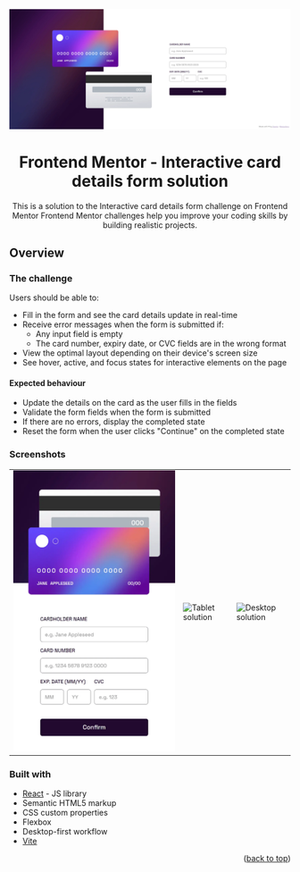 <div id="top"></div>
<div align="center">

<a href="https://interactive-card-details-form.vercel.app" target="_blank">
		<img src="./screenshots/header.webp" alt="Logo" >
	</a>

# Frontend Mentor - Interactive card details form solution

This is a solution to the Interactive card details form challenge on Frontend Mentor Frontend Mentor challenges help you improve your coding skills by building realistic projects.

</div>

## Overview

### The challenge

Users should be able to:

-   Fill in the form and see the card details update in real-time
-   Receive error messages when the form is submitted if:
    -   Any input field is empty
    -   The card number, expiry date, or CVC fields are in the wrong format
-   View the optimal layout depending on their device's screen size
-   See hover, active, and focus states for interactive elements on the page

#### Expected behaviour

-   Update the details on the card as the user fills in the fields
-   Validate the form fields when the form is submitted
-   If there are no errors, display the completed state
-   Reset the form when the user clicks "Continue" on the completed state

### Screenshots

<table>
        <tr>
		    <td>
                <img src="./screenshots/mobile-solution.webp"
                    alt="Mobile solution" width="100%" title="Mobile solution"  />
            </td>
			            <td>
                <img src="./screenshots/tablet"
                    alt="Tablet solution" width="100%" title="Tablet solution"/>
            </td>
            <td>
                <img src="./screenshots/desktop"
                    alt="Desktop solution" width="100%" title="Desktop solution"/>
            </td>
        </tr>
</table>


### Built with
-   [React](https://reactjs.org/) - JS library
-   Semantic HTML5 markup
-   CSS custom properties
-   Flexbox
-   Desktop-first workflow
-   [Vite](https://interactive-card-details-form.vercel.app/)

<p align="right">(<a href="#top">back to top</a>)</p>

